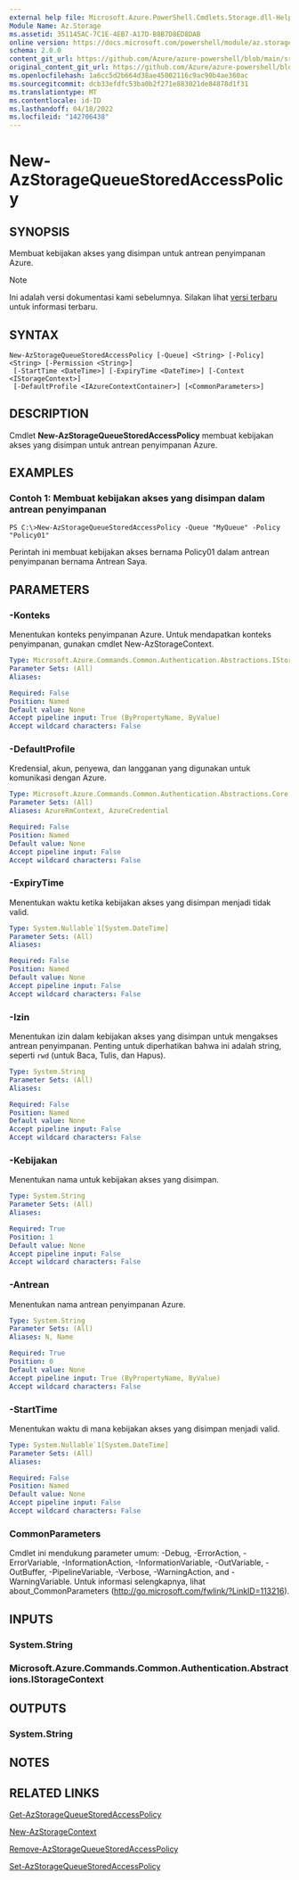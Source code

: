 ```yaml
---
external help file: Microsoft.Azure.PowerShell.Cmdlets.Storage.dll-Help.xml
Module Name: Az.Storage
ms.assetid: 351145AC-7C1E-4EB7-A17D-B8B7D8ED8DAB
online version: https://docs.microsoft.com/powershell/module/az.storage/new-azstoragequeuestoredaccesspolicy
schema: 2.0.0
content_git_url: https://github.com/Azure/azure-powershell/blob/main/src/Storage/Storage.Management/help/New-AzStorageQueueStoredAccessPolicy.md
original_content_git_url: https://github.com/Azure/azure-powershell/blob/main/src/Storage/Storage.Management/help/New-AzStorageQueueStoredAccessPolicy.md
ms.openlocfilehash: 1a6cc5d2b664d38ae45002116c9ac90b4ae360ac
ms.sourcegitcommit: dcb33efdfc53ba0b2f271e883021de84878d1f31
ms.translationtype: MT
ms.contentlocale: id-ID
ms.lasthandoff: 04/18/2022
ms.locfileid: "142706438"
---
```

# New-AzStorageQueueStoredAccessPolicy

## SYNOPSIS
Membuat kebijakan akses yang disimpan untuk antrean penyimpanan Azure.

> [!NOTE]
>Ini adalah versi dokumentasi kami sebelumnya. Silakan lihat [versi terbaru](/powershell/module/az.storage/new-azstoragequeuestoredaccesspolicy) untuk informasi terbaru.

## SYNTAX

```
New-AzStorageQueueStoredAccessPolicy [-Queue] <String> [-Policy] <String> [-Permission <String>]
 [-StartTime <DateTime>] [-ExpiryTime <DateTime>] [-Context <IStorageContext>]
 [-DefaultProfile <IAzureContextContainer>] [<CommonParameters>]
```

## DESCRIPTION
Cmdlet **New-AzStorageQueueStoredAccessPolicy** membuat kebijakan akses yang disimpan untuk antrean penyimpanan Azure.

## EXAMPLES

### Contoh 1: Membuat kebijakan akses yang disimpan dalam antrean penyimpanan
```
PS C:\>New-AzStorageQueueStoredAccessPolicy -Queue "MyQueue" -Policy "Policy01"
```

Perintah ini membuat kebijakan akses bernama Policy01 dalam antrean penyimpanan bernama Antrean Saya.

## PARAMETERS

### -Konteks
Menentukan konteks penyimpanan Azure.
Untuk mendapatkan konteks penyimpanan, gunakan cmdlet New-AzStorageContext.

```yaml
Type: Microsoft.Azure.Commands.Common.Authentication.Abstractions.IStorageContext
Parameter Sets: (All)
Aliases:

Required: False
Position: Named
Default value: None
Accept pipeline input: True (ByPropertyName, ByValue)
Accept wildcard characters: False
```

### -DefaultProfile
Kredensial, akun, penyewa, dan langganan yang digunakan untuk komunikasi dengan Azure.

```yaml
Type: Microsoft.Azure.Commands.Common.Authentication.Abstractions.Core.IAzureContextContainer
Parameter Sets: (All)
Aliases: AzureRmContext, AzureCredential

Required: False
Position: Named
Default value: None
Accept pipeline input: False
Accept wildcard characters: False
```

### -ExpiryTime
Menentukan waktu ketika kebijakan akses yang disimpan menjadi tidak valid.

```yaml
Type: System.Nullable`1[System.DateTime]
Parameter Sets: (All)
Aliases:

Required: False
Position: Named
Default value: None
Accept pipeline input: False
Accept wildcard characters: False
```

### -Izin
Menentukan izin dalam kebijakan akses yang disimpan untuk mengakses antrean penyimpanan.
Penting untuk diperhatikan bahwa ini adalah string, seperti `rwd` (untuk Baca, Tulis, dan Hapus).

```yaml
Type: System.String
Parameter Sets: (All)
Aliases:

Required: False
Position: Named
Default value: None
Accept pipeline input: False
Accept wildcard characters: False
```

### -Kebijakan
Menentukan nama untuk kebijakan akses yang disimpan.

```yaml
Type: System.String
Parameter Sets: (All)
Aliases:

Required: True
Position: 1
Default value: None
Accept pipeline input: False
Accept wildcard characters: False
```

### -Antrean
Menentukan nama antrean penyimpanan Azure.

```yaml
Type: System.String
Parameter Sets: (All)
Aliases: N, Name

Required: True
Position: 0
Default value: None
Accept pipeline input: True (ByPropertyName, ByValue)
Accept wildcard characters: False
```

### -StartTime
Menentukan waktu di mana kebijakan akses yang disimpan menjadi valid.

```yaml
Type: System.Nullable`1[System.DateTime]
Parameter Sets: (All)
Aliases:

Required: False
Position: Named
Default value: None
Accept pipeline input: False
Accept wildcard characters: False
```

### CommonParameters
Cmdlet ini mendukung parameter umum: -Debug, -ErrorAction, -ErrorVariable, -InformationAction, -InformationVariable, -OutVariable, -OutBuffer, -PipelineVariable, -Verbose, -WarningAction, and -WarningVariable. Untuk informasi selengkapnya, lihat about_CommonParameters (http://go.microsoft.com/fwlink/?LinkID=113216).

## INPUTS

### System.String

### Microsoft.Azure.Commands.Common.Authentication.Abstractions.IStorageContext

## OUTPUTS

### System.String

## NOTES

## RELATED LINKS

[Get-AzStorageQueueStoredAccessPolicy](./Get-AzStorageQueueStoredAccessPolicy.md)

[New-AzStorageContext](./New-AzStorageContext.md)

[Remove-AzStorageQueueStoredAccessPolicy](./Remove-AzStorageQueueStoredAccessPolicy.md)

[Set-AzStorageQueueStoredAccessPolicy](./Set-AzStorageQueueStoredAccessPolicy.md)


